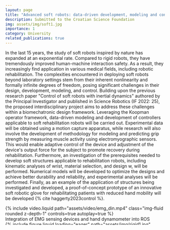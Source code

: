 ```yaml
---
layout: page
title: "Advanced soft robots: data-driven development, modeling and control"
description: Submitted to the Croatian Science Foundation
img: assets/img/soft1.jpg
importance: 1
category: University
related_publications: true
---
```


In the last 15 years, the study of soft robots inspired by nature has expanded at an exponential rate. Compared to rigid robots,
they have tremendously improved human-machine interaction safety. As a result, they increasingly find application in various medical fields, including robotic rehabilitation. The complexities encountered in deploying soft robots beyond laboratory settings stem from their inherent nonlinearity and formally infinite degrees of freedom, posing significant challenges in their design, development, modeling, and control. Building upon the previous research paper "Control of soft robots with inertial dynamics" authored by the Principal Investigator and published in Science Robotics (IF 2022: 25), the proposed interdisciplinary project aims to address these challenges within a biomechatronic design framework. Leveraging the Koopman operator framework, data-driven modeling and development of controllers applicable to soft rehabilitation robots will be carried out. Experimental data will be obtained using a motion capture apparatus, while research will also involve the development of methodology for modeling and predicting grip strength by measuring muscle activity using electromyographic sensors. This would enable adaptive control of the device and adjustment of the device's output force for the subject to promote recovery during rehabilitation. Furthermore, an investigation of the prerequisites needed to develop soft structures applicable to rehabilitation robots, including kinematic analyses of wrist, material selection, and design w, will be performed. Numerical models will be developed to optimize the designs and achieve better durability and reliability, and experimental analyses will be performed. Finally, as an example of the application of structures being investigated and developed, a proof-of-concept prototype of an innovative soft robotic glove for rehabilitating patients with reduced hand mobility will be developed {% cite haggerty2023control %}.

<div class="row mt-3">
    <div class="col-sm mt-3 mt-md-0">
        {% include video.liquid path="assets/video/emg_din.mp4" class="img-fluid rounded z-depth-1" controls=true autoplay=true %}
    </div>
</div>
<div class="caption">
    Integration of EMG sensing devices and hand dynamometer into ROS
</div>

<div class="row">
    <div class="col-sm mt-3 mt-md-0">
        {% include figure.liquid loading="eager" path="assets/img/rigid1.jpg" title="Robot 1" class="img-fluid rounded z-depth-1" %}
    </div>
    <div class="col-sm mt-3 mt-md-0">
        {% include figure.liquid loading="eager" path="assets/img/rigid2.jpg" title="Robot 2" class="img-fluid rounded z-depth-1" %}
    </div>
</div>
<div class="caption">
    An example of the 3D printed tendon-driven rehabilitation glove made on traditional robotics principles  [B. Stanić, K. Dangubić, T. Galić, University of Rijeka, Faculty of Engineering, Course: Control of mechatronics systems (E. Kamenar)]
</div>